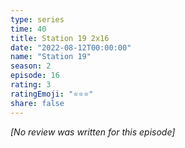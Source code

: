 ```yaml
---
type: series
time: 40
title: Station 19 2x16
date: "2022-08-12T00:00:00"
name: "Station 19"
season: 2
episode: 16
rating: 3
ratingEmoji: "⭐️⭐️⭐️"
share: false
---
```


*[No review was written for this episode]*
